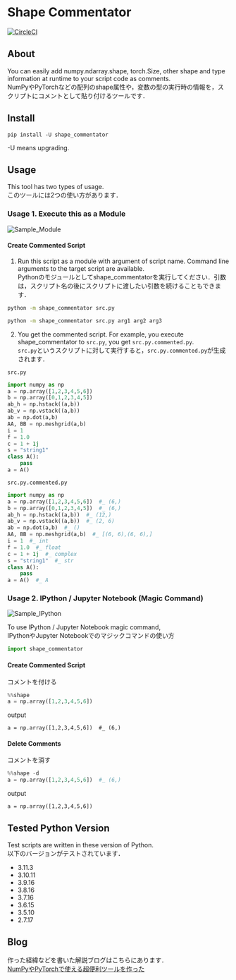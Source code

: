 # Shape Commentator
[![CircleCI](https://circleci.com/gh/shiba6v/shape_commentator.svg?style=svg)](https://circleci.com/gh/shiba6v/shape_commentator)

## About  
You can easily add numpy.ndarray.shape, torch.Size, other shape and type information at runtime to your script code as comments.  
NumPyやPyTorchなどの配列のshape属性や，変数の型の実行時の情報を，スクリプトにコメントとして貼り付けるツールです．

## Install
```
pip install -U shape_commentator
```
-U means upgrading.

## Usage
This tool has two types of usage.  
このツールには2つの使い方があります．

### Usage 1. Execute this as a Module
![Sample_Module](https://user-images.githubusercontent.com/13820488/70629620-9f6daf00-1c6d-11ea-95d1-e4b8adc31a4d.png)

#### Create Commented Script
1. Run this script as a module with argument of script name.  Command line arguments to the target script are available.  
Pythonのモジュールとしてshape_commentatorを実行してください．引数は，スクリプト名の後にスクリプトに渡したい引数を続けることもできます．

```bash
python -m shape_commentator src.py
```

```bash
python -m shape_commentator src.py arg1 arg2 arg3
```

2. You get the commented script. For example, you execute shape_commentator to `src.py`, you get `src.py.commented.py`.  
`src.py`というスクリプトに対して実行すると，`src.py.commented.py`が生成されます．

`src.py`
```python
import numpy as np
a = np.array([1,2,3,4,5,6])
b = np.array([0,1,2,3,4,5])
ab_h = np.hstack((a,b))
ab_v = np.vstack((a,b))
ab = np.dot(a,b)
AA, BB = np.meshgrid(a,b)
i = 1
f = 1.0
c = 1 + 1j
s = "string1"
class A():
    pass
a = A()
```

`src.py.commented.py`
```python
import numpy as np
a = np.array([1,2,3,4,5,6])  #_ (6,)
b = np.array([0,1,2,3,4,5])  #_ (6,)
ab_h = np.hstack((a,b))  #_ (12,)
ab_v = np.vstack((a,b))  #_ (2, 6)
ab = np.dot(a,b)  #_ ()
AA, BB = np.meshgrid(a,b)  #_ [(6, 6),(6, 6),]
i = 1  #_ int
f = 1.0  #_ float
c = 1 + 1j  #_ complex
s = "string1"  #_ str
class A():
    pass
a = A()  #_ A
```

### Usage 2. IPython / Jupyter Notebook (Magic Command)
![Sample_IPython](https://user-images.githubusercontent.com/13820488/70638063-91268f80-1c7b-11ea-94c3-d00d32133636.png)

To use IPython / Jupyter Notebook magic command,  
IPythonやJupyter Notebookでのマジックコマンドの使い方
```python
import shape_commentator
```

#### Create Commented Script
コメントを付ける
```python
%%shape
a = np.array([1,2,3,4,5,6])
```

output
```
a = np.array([1,2,3,4,5,6])  #_ (6,)
```

#### Delete Comments
コメントを消す
```python
%%shape -d
a = np.array([1,2,3,4,5,6])  #_ (6,)
```

output
```
a = np.array([1,2,3,4,5,6])
```

## Tested Python Version  
Test scripts are written in these version of Python.  
以下のバージョンがテストされています．
- 3.11.3
- 3.10.11
- 3.9.16
- 3.8.16
- 3.7.16
- 3.6.15
- 3.5.10
- 2.7.17

## Blog
作った経緯などを書いた解説ブログはこちらにあります．  
[NumPyやPyTorchで使える超便利ツールを作った](http://shiba6v.hatenablog.com/entry/shape_commentator_release)
